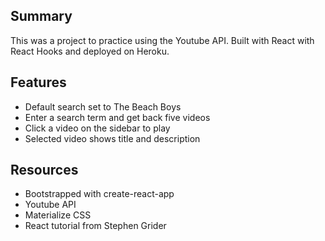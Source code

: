 ## Summary

This was a project to practice using the Youtube API.
Built with React with React Hooks and deployed on Heroku.

## Features

- Default search set to The Beach Boys
- Enter a search term and get back five videos
- Click a video on the sidebar to play
- Selected video shows title and description

## Resources

- Bootstrapped with create-react-app
- Youtube API
- Materialize CSS
- React tutorial from Stephen Grider
